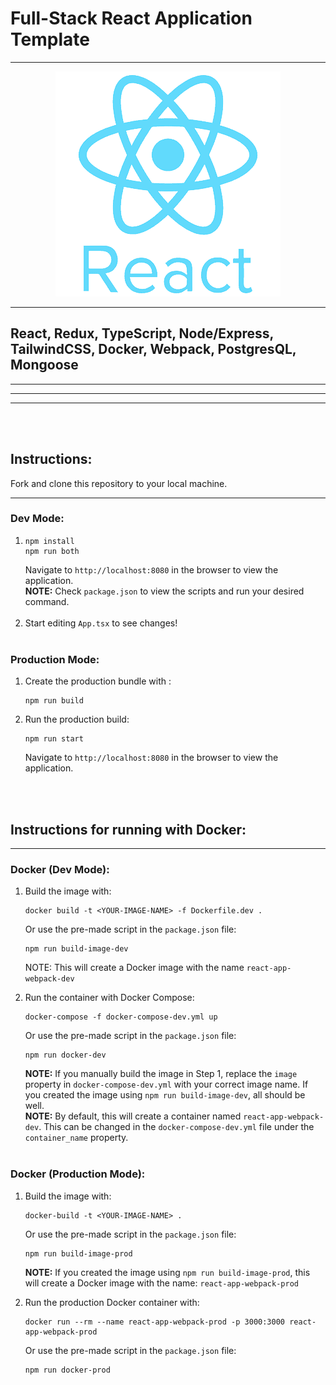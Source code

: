 # Full-Stack React Application Template

---

<div align="center">
  <a href="https://react.dev/"><img src="./src/assets/react-logo.png"></a>
</div>

---

## React, Redux, TypeScript, Node/Express, TailwindCSS, Docker, Webpack, PostgresQL, Mongoose

---

---

---

<br />
<br />

## Instructions:

Fork and clone this repository to your local machine.

---

### Dev Mode:

1. ```
   npm install
   npm run both
   ```
   Navigate to `http://localhost:8080` in the browser to view the application.
   <br />
   <strong>NOTE:</strong> Check `package.json` to view the scripts and run your desired command.
   <br />
   <br />
2. Start editing `App.tsx` to see changes!
   <br />
   <br />

### Production Mode:

1. Create the production bundle with :
   ```
   npm run build
   ```
2. Run the production build:
   ```
   npm run start
   ```
   Navigate to `http://localhost:8080` in the browser to view the application.

<br />
<br />

## Instructions for running with Docker:

---

### Docker (Dev Mode):

1. Build the image with:

   ```
   docker build -t <YOUR-IMAGE-NAME> -f Dockerfile.dev .
   ```

   Or use the pre-made script in the `package.json` file:

   ```
   npm run build-image-dev
   ```

   NOTE: This will create a Docker image with the name `react-app-webpack-dev`

2. Run the container with Docker Compose:

   ```
   docker-compose -f docker-compose-dev.yml up
   ```

   Or use the pre-made script in the `package.json` file:

   ```
   npm run docker-dev
   ```

   <strong>NOTE:</strong> If you manually build the image in Step 1, replace the `image` property in `docker-compose-dev.yml` with your correct image name. If you created the image using `npm run build-image-dev`, all should be well.
   <br />
   <strong>NOTE:</strong> By default, this will create a container named `react-app-webpack-dev`. This can be changed in the `docker-compose-dev.yml` file under the `container_name` property.
   <br />
   <br />

### Docker (Production Mode):

1. Build the image with:

   ```
   docker-build -t <YOUR-IMAGE-NAME> .
   ```

   Or use the pre-made script in the `package.json` file:

   ```
   npm run build-image-prod
   ```

   <strong>NOTE:</strong> If you created the image using `npm run build-image-prod`, this will create a Docker image with the name: `react-app-webpack-prod`

2. Run the production Docker container with:
   ```
   docker run --rm --name react-app-webpack-prod -p 3000:3000 react-app-webpack-prod
   ```
   Or use the pre-made script in the `package.json` file:
   ```
   npm run docker-prod
   ```
